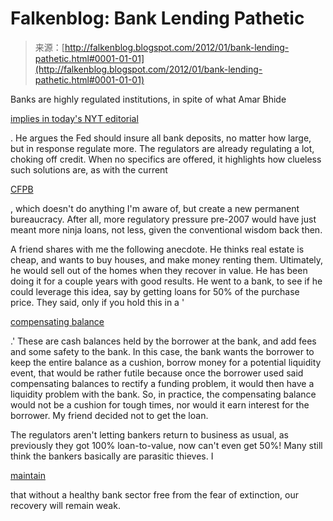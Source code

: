 <!--yml
category: 未分类
date: 2024-05-12 20:37:04
-->

# Falkenblog: Bank Lending Pathetic

> 来源：[http://falkenblog.blogspot.com/2012/01/bank-lending-pathetic.html#0001-01-01](http://falkenblog.blogspot.com/2012/01/bank-lending-pathetic.html#0001-01-01)

Banks are highly regulated institutions, in spite of what Amar Bhide

[implies in today's NYT editorial](http://www.nytimes.com/2012/01/04/opinion/bring-back-boring-banks.html?_r=1)

. He argues the Fed should insure all bank deposits, no matter how large, but in response regulate more. The regulators are already regulating a lot, choking off credit. When no specifics are offered, it highlights how clueless such solutions are, as with the current

[CFPB](http://www.consumerfinance.gov/the-bureau/)

, which doesn't do anything I'm aware of, but create a new permanent bureaucracy. After all, more regulatory pressure pre-2007 would have just meant more ninja loans, not less, given the conventional wisdom back then.

A friend shares with me the following anecdote. He thinks real estate is cheap, and wants to buy houses, and make money renting them. Ultimately, he would sell out of the homes when they recover in value. He has been doing it for a couple years with good results. He went to a bank, to see if he could leverage this idea, say by getting loans for 50% of the purchase price. They said, only if you hold this in a '

[compensating balance](http://www.investopedia.com/terms/c/compensating-balance.asp#axzz1iWfZnIF5)

.' These are cash balances held by the borrower at the bank, and add fees and some safety to the bank. In this case, the bank wants the borrower to keep the entire balance as a cushion, borrow money for a potential liquidity event, that would be rather futile because once the borrower used said compensating balances to rectify a funding problem, it would then have a liquidity problem with the bank. So, in practice, the compensating balance would not be a cushion for tough times, nor would it earn interest for the borrower. My friend decided not to get the loan.

The regulators aren't letting bankers return to business as usual, as previously they got 100% loan-to-value, now can't even get 50%! Many still think the bankers basically are parasitic thieves. I

[maintain](http://falkenblog.blogspot.com/2011/12/business-cycles-and-barrier-options.html)

that without a healthy bank sector free from the fear of extinction, our recovery will remain weak.